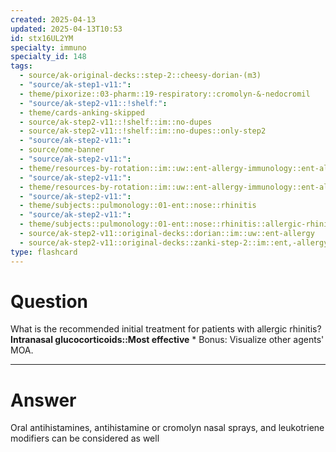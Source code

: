 ```yaml
---
created: 2025-04-13
updated: 2025-04-13T10:53
id: stx16UL2YM
specialty: immuno
specialty_id: 148
tags:
  - source/ak-original-decks::step-2::cheesy-dorian-(m3)
  - "source/ak-step1-v11:": 
  - theme/pixorize::03-pharm::19-respiratory::cromolyn-&-nedocromil
  - "source/ak-step2-v11::!shelf:": 
  - theme/cards-anking-skipped
  - source/ak-step2-v11::!shelf::im::no-dupes
  - source/ak-step2-v11::!shelf::im::no-dupes::only-step2
  - "source/ak-step2-v11:": 
  - source/ome-banner
  - "source/ak-step2-v11:": 
  - theme/resources-by-rotation::im::uw::ent-allergy-immunology::ent-allergy-immunology-dorian
  - "source/ak-step2-v11:": 
  - theme/resources-by-rotation::im::uw::ent-allergy-immunology::ent-allergy-immunology-zanki
  - "source/ak-step2-v11:": 
  - theme/subjects::pulmonology::01-ent::nose::rhinitis
  - "source/ak-step2-v11:": 
  - theme/subjects::pulmonology::01-ent::nose::rhinitis::allergic-rhinitis
  - source/ak-step2-v11::original-decks::dorian::im::uw::ent-allergy
  - source/ak-step2-v11::original-decks::zanki-step-2::im::ent,-allergy,-&-immunology"
type: flashcard
---
```


# Question
What is the recommended initial treatment for patients with allergic rhinitis?   **Intranasal glucocorticoids::Most effective**   * Bonus: Visualize other agents' MOA.

---

# Answer
Oral antihistamines, antihistamine or cromolyn nasal sprays, and leukotriene modifiers can be considered as well